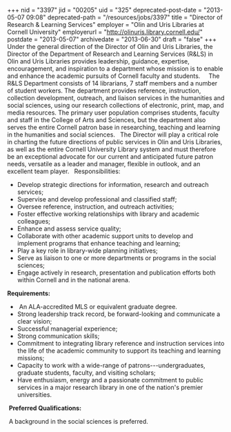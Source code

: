 +++
nid = "3397"
jid = "00205"
uid = "325"
deprecated-post-date = "2013-05-07 09:08"
deprecated-path = "/resources/jobs/3397"
title = "Director of Research & Learning Services"
employer = "Olin and Uris Libraries at Cornell  University"
employerurl = "http://olinuris.library.cornell.edu/"
postdate = "2013-05-07"
archivedate = "2013-06-30"
draft = "false"
+++
﻿Under the general direction of the Director of Olin and Uris Libraries,
the Director of the Department of Research and Learning Services (R&LS)
in Olin and Uris Libraries provides leadership, guidance, expertise,
encouragement, and inspiration to a department whose mission is to
enable and enhance the academic pursuits of Cornell faculty and
students.  
 
The R&LS Department consists of 14 librarians, 7 staff members and a
number of student workers. The department provides reference,
instruction, collection development, outreach, and liaison services in
the humanities and social sciences, using our research collections of
electronic, print, map, and media resources. The primary user population
comprises students, faculty and staff in the College of Arts and
Sciences, but the department also serves the entire Cornell patron base
in researching, teaching and learning in the humanities and social
sciences.
 
The Director will play a critical role in charting the future directions
of public services in Olin and Uris Libraries, as well as the entire
Cornell University Library system and must therefore be an exceptional
advocate for our current and anticipated future patron needs, versatile
as a leader and manager, flexible in outlook, and an excellent team
player.
 
Responsibilities:
 

-   Develop strategic directions for information, research and outreach
    services;
-   Supervise and develop professional and classified staff;
-   Oversee reference, instruction, and outreach activities;
-   Foster effective working relationships with library and academic
    colleagues;
-   Enhance and assess service quality;
-   Collaborate with other academic support units to develop and
    implement programs that enhance teaching and learning;
-   Play a key role in library-wide planning initiatives;
-   Serve as liaison to one or more departments or programs in the
    social sciences;
-   Engage actively in research, presentation and publication efforts
    both within Cornell and in the national arena.
  
**Requirements:**

-    An ALA-accredited MLS or equivalent graduate degree.
-   Strong leadership track record, be forward-looking and communicate a
    clear vision;
-   Successful managerial experience;
-   Strong communication skills;
-   Commitment to integrating library reference and instruction services
    into the life of the academic community to support its teaching and
    learning missions;
-   Capacity to work with a wide-range of patrons---undergraduates,
    graduate students, faculty, and visiting scholars;
-   Have enthusiasm, energy and a passionate commitment to public
    services in a major research library in one of the nation's premier
    universities.

 **Preferred Qualifications:**

 A background in the social sciences is preferred. 
